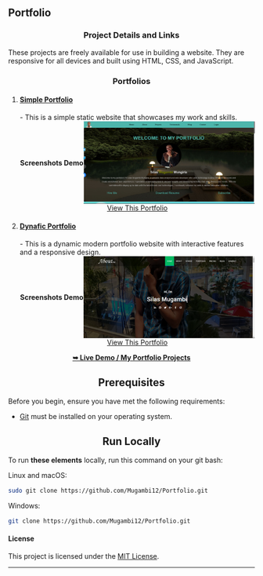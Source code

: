 <h2>Portfolio</h2>

<div>
  <h3 align="center">Project Details and Links</h3>

  <p>These projects are freely available for use in building a website. They are responsive for all devices and built using HTML, CSS, and JavaScript.</p>

  <h3 align="center">Portfolios</h3>

  <ol>
    <li><a href="Portfolio-1/index.html"><h4>Simple Portfolio</h4></a></li>
    - This is a simple static website that showcases my work and skills.
    <div style="display: flex; justify-content: center; align-items: center; flex-wrap: wrap;">
      <h4 align="center">Screenshots Demo</h4>
      <img src="images/Portfolio-1.png" alt="Portfolio-1 Demo" title="Desktop Demo" width="350px">
      <br>
      <a href="Portfolio-1/index.html">View This Portfolio</a>
    </div>
    <li><a href="Portfolio-2/index.html"><h4>Dynafic Portfolio</h4></a></li>
    - This is a dynamic modern portfolio website with interactive features and a responsive design.
    <div style="display: flex; justify-content: center; align-items: center; flex-wrap: wrap;">
      <h4 align="center">Screenshots Demo</h4>
      <img src="images/Portfolio-2.png" alt="Portfolio-2 Demo" title="Desktop Demo" width="350px">
      <br>
      <a href="Portfolio-2/index.html">View This Portfolio</a>
    </div>
  </ol>

  <div align="center">
    <a href="https://mugambi12.github.io/Portfolio"><strong>➥ Live Demo / My Portfolio Projects</strong></a>
  </div>
</div>


<h2 align="center">Prerequisites</h2>

Before you begin, ensure you have met the following requirements:

* [Git](https://git-scm.com/downloads "Download Git") must be installed on your operating system.

<h2 align="center">Run Locally</h2>

To run **these elements** locally, run this command on your git bash:

Linux and macOS:

```bash
sudo git clone https://github.com/Mugambi12/Portfolio.git
```

Windows:

```bash
git clone https://github.com/Mugambi12/Portfolio.git
```

#### License

This project is licensed under the [MIT License](https://choosealicense.com/licenses/mit/).

---
